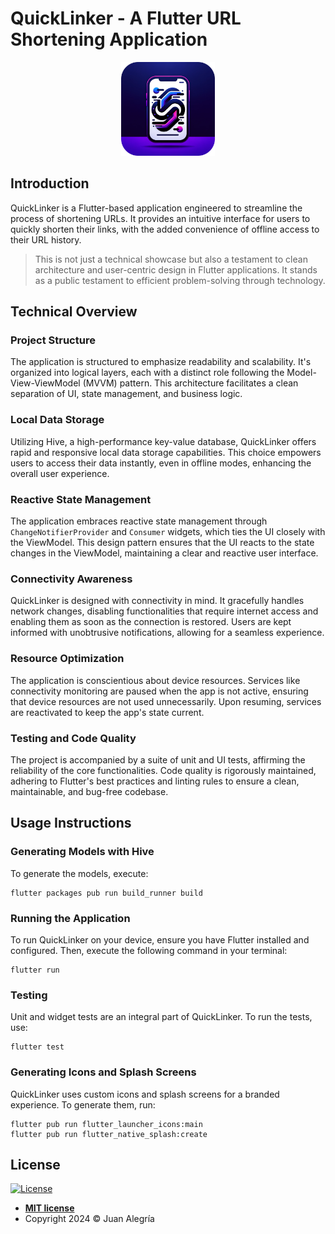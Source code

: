 # QuickLinker - A Flutter URL Shortening Application

<p align="center">
    <img src="assets/icons/quicklinker-logo.png" alt="QuickLinker Logo" width="150"/>
</p>

## Introduction

QuickLinker is a Flutter-based application engineered to streamline the process of shortening URLs.
It provides an intuitive interface for users to quickly shorten their links, with the added
convenience of offline access to their URL history.

> This is not just a technical showcase but also a testament to clean architecture and
> user-centric design in Flutter applications. It stands as a public testament to efficient
> problem-solving through technology.

## Technical Overview

### Project Structure

The application is structured to emphasize readability and scalability. It's organized into logical
layers, each with a distinct role following the Model-View-ViewModel (MVVM) pattern. This
architecture facilitates a clean separation of UI, state management, and business logic.

### Local Data Storage

Utilizing Hive, a high-performance key-value database, QuickLinker offers rapid and responsive local
data storage capabilities. This choice empowers users to access their data instantly, even in
offline modes, enhancing the overall user experience.

### Reactive State Management

The application embraces reactive state management through `ChangeNotifierProvider` and `Consumer`
widgets, which ties the UI closely with the ViewModel. This design pattern ensures that the UI
reacts to the state changes in the ViewModel, maintaining a clear and reactive user interface.

### Connectivity Awareness

QuickLinker is designed with connectivity in mind. It gracefully handles network changes, disabling
functionalities that require internet access and enabling them as soon as the connection is
restored. Users are kept informed with unobtrusive notifications, allowing for a seamless
experience.

### Resource Optimization

The application is conscientious about device resources. Services like connectivity monitoring are
paused when the app is not active, ensuring that device resources are not used unnecessarily. Upon
resuming, services are reactivated to keep the app's state current.

### Testing and Code Quality

The project is accompanied by a suite of unit and UI tests, affirming the reliability of the core
functionalities. Code quality is rigorously maintained, adhering to Flutter's best practices and
linting rules to ensure a clean, maintainable, and bug-free codebase.

## Usage Instructions

### Generating Models with Hive

To generate the models, execute:

```
flutter packages pub run build_runner build
```

### Running the Application

To run QuickLinker on your device, ensure you have Flutter installed and configured. Then, execute
the following command in your terminal:

```
flutter run
```

### Testing

Unit and widget tests are an integral part of QuickLinker. To run the tests, use:

```
flutter test
```

### Generating Icons and Splash Screens

QuickLinker uses custom icons and splash screens for a branded experience. To generate them, run:

```
flutter pub run flutter_launcher_icons:main
flutter pub run flutter_native_splash:create
```

## License

[![License](http://img.shields.io/:license-mit-blue.svg?style=flat-square)](http://badges.mit-license.org)

- **[MIT license](LICENSE)**
- Copyright 2024 © Juan Alegría
